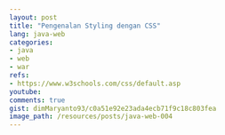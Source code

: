 ```yaml
---
layout: post
title: "Pengenalan Styling dengan CSS"
lang: java-web
categories:
- java
- web
- war
refs: 
- https://www.w3schools.com/css/default.asp
youtube: 
comments: true
gist: dimMaryanto93/c0a51e92e23ada4ecb71f9c18c803fea
image_path: /resources/posts/java-web-004
---
```


